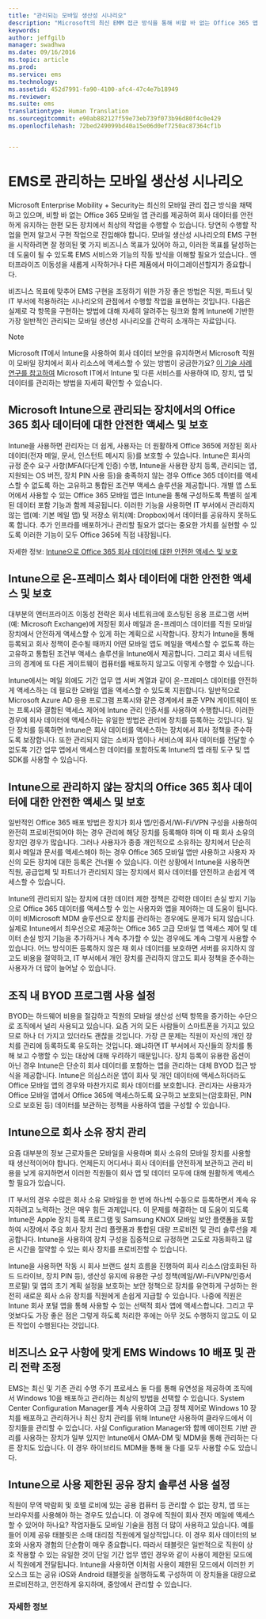```yaml
---
title: "관리되는 모바일 생산성 시나리오"
description: "Microsoft의 최신 EMM 접근 방식을 통해 비할 바 없는 Office 365 앱 관리를 제공하며, 회사 데이터를 안전하게 유지하는 한편 모든 장치에서 최상의 작업을 수행할 수 있습니다."
keywords: 
author: jeffgilb
manager: swadhwa
ms.date: 09/16/2016
ms.topic: article
ms.prod: 
ms.service: ems
ms.technology: 
ms.assetid: 452d7991-fa90-4100-afc4-47c4e7b18949
ms.reviewer: 
ms.suite: ems
translationtype: Human Translation
ms.sourcegitcommit: e90ab882127f59e73eb739f073b96d80f4c0e429
ms.openlocfilehash: 72bed249099bd40a15e06d0ef7250ac87364cf1b


---
```


# EMS로 관리하는 모바일 생산성 시나리오
Microsoft Enterprise Mobility + Security는 최신의 모바일 관리 접근 방식을 채택하고 있으며, 비할 바 없는 Office 365 모바일 앱 관리를 제공하여 회사 데이터를 안전하게 유지하는 한편 모든 장치에서 최상의 작업을 수행할 수 있습니다. 당연히 수행할 작업을 먼저 알고서 구현 작업으로 진입해야 합니다. 모바일 생산성 시나리오의 EMS 구현을 시작하려면 잘 정의된 몇 가지 비즈니스 목표가 있어야 하고, 이러한 목표를 달성하는 데 도움이 될 수 있도록 EMS 서비스와 기능의 작동 방식을 이해할 필요가 있습니다.. 엔터프라이즈 이동성을 새롭게 시작하거나 다른 제품에서 마이그레이션할지가 중요합니다.

비즈니스 목표에 맞추어 EMS 구현을 조정하기 위한 가장 좋은 방법은 직원, 파트너 및 IT 부서에 적용하려는 시나리오의 관점에서 수행할 작업을 표현하는 것입니다.  다음은 실제로 각 항목을 구현하는 방법에 대해 자세히 알려주는 링크와 함께 Intune에 기반한 가장 일반적인 관리되는 모바일 생산성 시나리오를 간략히 소개하는 자료입니다.

>[!NOTE]
>Microsoft IT에서 Intune을 사용하여 회사 데이터 보안을 유지하면서 Microsoft 직원이 모바일 장치에서 회사 리소스에 액세스할 수 있는 방법이 궁금한가요? [이 기술 사례 연구를 참고하여](https://www.microsoft.com/itshowcase/Article/Content/588) Microsoft IT에서 Intune 및 다른 서비스를 사용하여 ID, 장치, 앱 및 데이터를 관리하는 방법을 자세히 확인할 수 있습니다.

## Microsoft Intune으로 관리되는 장치에서의 Office 365 회사 데이터에 대한 안전한 액세스 및 보호
Intune을 사용하면 관리자는 더 쉽게, 사용자는 더 원활하게 Office 365에 저장된 회사 데이터(전자 메일, 문서, 인스턴트 메시지 등)를 보호할 수 있습니다. Intune은 회사의 규정 준수 요구 사항(MFA(다단계 인증) 수행, Intune을 사용한 장치 등록, 관리되는 앱, 지원되는 OS 버전, 장치 PIN 사용 등)을 충족하지 않는 경우 Office 365 데이터를 액세스할 수 없도록 하는 고유하고 통합된 조건부 액세스 솔루션을 제공합니다. 개별 앱 스토어에서 사용할 수 있는 Office 365 모바일 앱은 Intune을 통해 구성하도록 특별히 설계된 데이터 포함 기능과 함께 제공됩니다. 이러한 기능을 사용하면 IT 부서에서 관리하지 않는 앱(예: 기본 메일 앱) 및 저장소 위치(예: Dropbox)에서 데이터를 공유하지 못하도록 합니다. 추가 인프라를 배포하거나 관리할 필요가 없다는 중요한 가치를 실현할 수 있도록 이러한 기능이 모두 Office 365에 직접 내장됩니다.

자세한 정보: [Intune으로 Office 365 회사 데이터에 대한 안전한 액세스 및 보호](https://docs.microsoft.com/intune/understand/secure-office365-data-with-intune)


## Intune으로 온-프레미스 회사 데이터에 대한 안전한 액세스 및 보호
대부분의 엔터프라이즈 이동성 전략은 회사 네트워크에 호스팅된 응용 프로그램 서버(예: Microsoft Exchange)에 저장된 회사 메일과 온-프레미스 데이터를 직원 모바일 장치에서 안전하게 액세스할 수 있게 하는 계획으로 시작합니다. 장치가 Intune을 통해 등록되고 회사 정책이 준수될 때까지 어떤 모바일 앱도 메일을 액세스할 수 없도록 하는 고유하고 통합된 조건부 액세스 솔루션을 Intune에서 제공합니다. 그리고 회사 네트워크의 경계에 또 다른 게이트웨이 컴퓨터를 배포하지 않고도 이렇게 수행할 수 있습니다.

Intune에서는 메일 외에도 기간 업무 앱 서버 계열과 같이 온-프레미스 데이터를 안전하게 액세스하는 데 필요한 모바일 앱을 액세스할 수 있도록 지원합니다. 일반적으로 Microsoft Azure AD 응용 프로그램 프록시와 같은 경계에서 표준 VPN 게이트웨이 또는 프록시와 결합된 액세스 제어에 Intune 관리 인증서를 사용하여 수행합니다. 이러한 경우에 회사 데이터에 액세스하는 유일한 방법은 관리에 장치를 등록하는 것입니다. 일단 장치를 등록하면 Intune은 회사 데이터를 액세스하는 장치에서 회사 정책을 준수하도록 보장합니다.  또한 관리되지 않는 소비자 앱이나 서비스에 회사 데이터를 전달할 수 없도록 기간 업무 앱에서 액세스한 데이터를 포함하도록 Intune의 앱 래핑 도구 및 앱 SDK를 사용할 수 있습니다.

<!-- Learn more -->


## Intune으로 관리하지 않는 장치의 Office 365 회사 데이터에 대한 안전한 액세스 및 보호
일반적인 Office 365 배포 방법은 장치가 회사 앱/인증서/Wi-Fi/VPN 구성을 사용하여 완전히 프로비전되어야 하는 경우 관리에 해당 장치를 등록해야 하며 이 때 회사 소유의 장치인 경우가 많습니다. 그러나 사용자가 종종 개인적으로 소유하는 장치에서 단순히 회사 메일과 문서를 액세스해야 하는 경우 Office 365 모바일 앱만 사용하고 사용자 자신의 모든 장치에 대한 등록은 건너뛸 수 있습니다. 이런 상황에서 Intune을 사용하면 직원, 공급업체 및 파트너가 관리되지 않는 장치에서 회사 데이터를 안전하고 손쉽게 액세스할 수 있습니다.

Intune의 관리되지 않는 장치에 대한 데이터 제한 정책은 강력한 데이터 손실 방지 기능으로 Office 365 데이터를 액세스할 수 있는 사용자와 앱을 제어하는 데 도움이 됩니다. 이미 비Microsoft MDM 솔루션으로 장치를 관리하는 경우에도 문제가 되지 않습니다. 실제로 Intune에서 최우선으로 제공하는 Office 365 고급 모바일 앱 액세스 제어 및 데이터 손실 방지 기능을 추가하거나 계속 추가할 수 있는 경우에도 계속 그렇게 사용할 수 있습니다. 어느 방식이든 등록하지 않은 채 회사 데이터를 보호하면 서버를 유지하지 않고도 비용을 절약하고, IT 부서에서 개인 장치를 관리하지 않고도 회사 정책을 준수하는 사용자가 더 많이 늘어날 수 있습니다.

<!-- Learn more -->


## 조직 내 BYOD 프로그램 사용 설정
BYOD는 하드웨어 비용을 절감하고 직원의 모바일 생산성 선택 항목을 증가하는 수단으로 조직에서 널리 사용되고 있습니다. 요즘 거의 모든 사람들이 스마트폰을 가지고 있으므로 하나 더 가지고 있더라도 괜찮을 것입니다. 가장 큰 문제는 직원이 자신의 개인 장치를 관리에 등록하도록 유도하는 것입니다. 왜냐하면 IT 부서에서 자신들의 장치를 통해 보고 수행할 수 있는 대상에 대해 우려하기 때문입니다. 장치 등록이 유용한 옵션이 아닌 경우 Intune은 단순히 회사 데이터를 포함하는 앱을 관리하는 대체 BYOD 접근 방식을 제공합니다. Intune은 의심스러운 앱이 회사 및 개인 데이터에 액세스하더라도 Office 모바일 앱의 경우와 마찬가지로 회사 데이터를 보호합니다.  관리자는 사용자가 Office 모바일 앱에서 Office 365에 액세스하도록 요구하고 보호되는(암호화된, PIN으로 보호된 등) 데이터를 보관하는 정책을 사용하여 앱을 구성할 수 있습니다.

<!-- Learn more -->


## Intune으로 회사 소유 장치 관리
요즘 대부분의 정보 근로자들은 모바일을 사용하며 회사 소유의 모바일 장치를 사용할 때 생산적이어야 합니다. 언제든지 어디서나 회사 데이터를 안전하게 보관하고 관리 비용을 낮게 유지하면서 이러한 직원들이 회사 앱 및 데이터 모두에 대해 원활하게 액세스할 필요가 있습니다.

IT 부서의 경우 수많은 회사 소유 모바일을 한 번에 하나씩 수동으로 등록하면서 계속 유지하려고 노력하는 것은 매우 힘든 과제입니다. 이 문제를 해결하는 데 도움이 되도록 Intune은 Apple 장치 등록 프로그램 및 Samsung KNOX 모바일 보안 플랫폼을 포함하여 시장에서 주요 회사 장치 관리 플랫폼과 통합된 대량 프로비전 및 관리 솔루션을 제공합니다.  Intune을 사용하여 장치 구성을 집중적으로 규정하면 고도로 자동화하고 많은 시간을 절약할 수 있는 회사 장치를 프로비전할 수 있습니다.

Intune을 사용하면 작동 시 회사 브랜드 설치 흐름을 진행하여 회사 리소스(암호화된 하드 드라이브, 장치 PIN 등), 생산성 유지에 유용한 구성 정책(메일/Wi-Fi/VPN/인증서 프로필) 및 앱의 초기 계획 설정을 보호하는 보안 정책으로 장치를 유연하게 구성하는 완전히 새로운 회사 소유 장치를 직원에게 손쉽게 지급할 수 있습니다. 나중에 직원은 Intune 회사 포털 앱을 통해 사용할 수 있는 선택적 회사 앱에 액세스합니다. 그리고 무엇보다도 가장 좋은 점은 그렇게 하도록 처리한 후에는 아무 것도 수행하지 않고도 이 모든 작업이 수행된다는 것입니다.

<!-- Learn more -->

## 비즈니스 요구 사항에 맞게 EMS Windows 10 배포 및 관리 전략 조정
EMS는 최신 및 기존 관리 수명 주기 프로세스 둘 다를 통해 유연성을 제공하여 조직에서 Windows 10을 배포하고 관리하는 최상의 방법을 선택할 수 있습니다. System Center Configuration Manager를 계속 사용하여 고급 정책 제어로 Windows 10 장치를 배포하고 관리하거나 최신 장치 관리를 위해 Intune만 사용하여 클라우드에서 이 장치들을 관리할 수 있습니다. 사실 Configuration Manager와 함께 에이전트 기반 관리를 사용하는 장치가 일부 있지만 Intune에서 OMA-DM 및 MDM을 통해 관리하는 다른 장치도 있습니다. 이 경우 하이브리드 MDM을 통해 둘 다를 모두 사용할 수도 있습니다.

<!-- Learn more -->


## Intune으로 사용 제한된 공유 장치 솔루션 사용 설정
직원이 무역 박람회 및 호텔 로비에 있는 공용 컴퓨터 등 관리할 수 없는 장치, 앱 또는 브라우저를 사용해야 하는 경우도 있습니다. 이 경우에 직원이 회사 전자 메일에 액세스할 수 있어야 하나요? 작업자들도 모바일 기술을 점점 더 많이 사용하고 있습니다. 예를 들어 이제 공유 태블릿은 소매 대리점 직원에게 일상적입니다. 이 경우 회사 데이터의 보호와 사용자 경험의 단순함이 매우 중요합니다. 따라서 태블릿은 일반적으로 직원이 상호 작용할 수 있는 유일한 것이 단일 기간 업무 앱인 경우와 같이 사용이 제한된 모드에서 직원에게 전달됩니다. Intune을 사용하면 이처럼 사용이 제한된 모드에서 이러한 키오스크 또는 공유 iOS와 Android 태블릿을 실행하도록 구성하여 이 장치들을 대량으로 프로비전하고, 안전하게 유지하며, 중앙에서 관리할 수 있습니다.

<!-- Learn more -->

### 자세한 정보



<!--HONumber=Oct16_HO1-->



